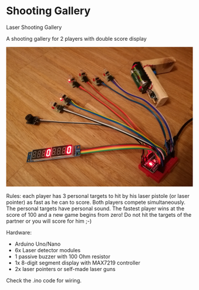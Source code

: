 # Shooting Gallery
 Laser Shooting Gallery

 A shooting gallery for 2 players with double score display 

 ![](https://github.com/AlexeyMal/Shooting-Gallery/blob/main/IMG_20210112_231309.jpg)

 Rules: each player has 3 personal targets to hit by his laser pistole (or laser pointer) as fast as he can to score. Both players compete simultaneously. The personal targets have personal sound. The fastest player wins at the score of 100 and a new game begins from zero! Do not hit the targets of the partner or you will score for him ;-)
  
 Hardware:
 - Arduino Uno/Nano
 - 6x Laser detector modules
 - 1 passive buzzer with 100 Ohm resistor
 - 1x 8-digit segment display with MAX7219 controller
 - 2x laser pointers or self-made laser guns
 
Check the .ino code for wiring.
